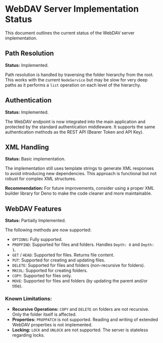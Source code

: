 # WebDAV Server Implementation Status

This document outlines the current status of the WebDAV server implementation.

## Path Resolution

**Status:** Implemented.

Path resolution is handled by traversing the folder hierarchy from the root. This works with the current `NodeService` but may be slow for very deep paths as it performs a `list` operation on each level of the hierarchy.

## Authentication

**Status:** Implemented.

The WebDAV endpoint is now integrated into the main application and protected by the standard authentication middleware. It supports the same authentication methods as the REST API (Bearer Token and API Key).

## XML Handling

**Status:** Basic implementation.

The implementation still uses template strings to generate XML responses to avoid introducing new dependencies. This approach is functional but not robust for complex XML structures.

**Recommendation:** For future improvements, consider using a proper XML builder library for Deno to make the code cleaner and more maintainable.

## WebDAV Features

**Status:** Partially Implemented.

The following methods are now supported:

- `OPTIONS`: Fully supported.
- `PROPFIND`: Supported for files and folders. Handles `Depth: 0` and `Depth: 1`.
- `GET` / `HEAD`: Supported for files. Returns file content.
- `PUT`: Supported for creating and updating files.
- `DELETE`: Supported for files and folders (non-recursive for folders).
- `MKCOL`: Supported for creating folders.
- `COPY`: Supported for files only.
- `MOVE`: Supported for files and folders (by updating the parent and/or title).

### Known Limitations:

- **Recursive Operations:** `COPY` and `DELETE` on folders are not recursive. Only the folder itself is affected.
- **Properties:** `PROPPATCH` is not supported. Reading and writing of extended WebDAV properties is not implemented.
- **Locking:** `LOCK` and `UNLOCK` are not supported. The server is stateless regarding locks.